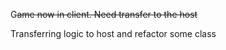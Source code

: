 G~~ame now in client. 
Need transfer to the host~~

Transferring logic to host and refactor some class